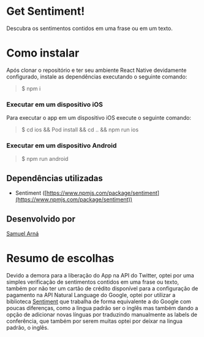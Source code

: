 # Get Sentiment!

Descubra os sentimentos contidos em uma frase ou em um texto.


# Como instalar

Após clonar o repositório e ter seu ambiente React Native devidamente configurado, instale as dependências executando o seguinte comando:
> $ npm i


### Executar em um dispositivo iOS

Para executar o app em um dispositivo iOS execute o seguinte comando:

> $ cd ios && Pod install && cd .. && npm run ios 

### Executar em um dispositivo Android

> $ npm run android

## Dependências utilizadas

 - Sentiment ([https://www.npmjs.com/package/sentiment](https://www.npmjs.com/package/sentiment))

## Desenvolvido por

[Samuel Arná](https://github.com/samuel-arna)


# Resumo de escolhas

Devido a demora para a liberação do App na API do Twitter, optei por uma simples verificação de sentimentos contidos em uma frase ou texto, também por não ter um cartão de crédito disponível para a configuração de pagamento na API Natural Language do Google, optei por utilizar a biblioteca [Sentiment](https://www.npmjs.com/package/sentiment) que trabalha de forma equivalente a do Google com poucas diferenças, como a lingua padrão ser o inglês mas também dando a opção de adicionar novas línguas por traduzindo manualmente as labels de conferência, que também por serem muitas optei por deixar na lingua padrão, o inglês.